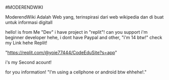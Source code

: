 #MODERENDWIKI

ModerendWiki Adalah Web yang, terinspirasi dari web wikipedia dan di buat untuk informasi digitall
            

hello! is from Me "Dev" i have project in "replit"! can you support i'm beginner developer hehe, i dont have Paypal and other, "i'm 14 btw!" check my Link hehe Replit!

"https://replit.com/@yoie77444/CodeEduSite?s=app"

i's my Second acount!

for you information! "I'm using a cellphone or android btw ehhehe!."